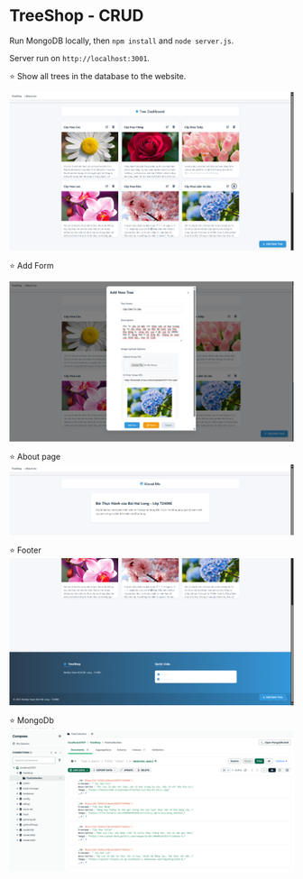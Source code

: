 # TreeShop - CRUD

Run MongoDB locally, then `npm install` and `node server.js`.

Server run on ` http://localhost:3001 `.

   ⭐ Show all trees in the database to the website.

![Show all trees in the database to the website.](./image/main.png)

   ⭐ Add Form 

![Add form.](./image/add2.png)

   ⭐ About page
![About Page.](image/about.png)

   ⭐ Footer
![Footer](image/footer.png)
 
   ⭐ MongoDb
![Mongo](image/dbcompass.png)
   
